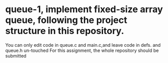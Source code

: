 # queue-1, implement fixed-size array queue, following the project structure in this repository.
You can only edit code in queue.c and main.c,and leave code in defs. and queue.h un-touched
For this assignment, the whole repository should be submitted

